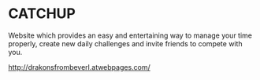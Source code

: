 # CATCHUP
Website which provides an easy and entertaining way to manage your time properly, create new daily challenges and invite friends to compete with you.

http://drakonsfrombeverl.atwebpages.com/
